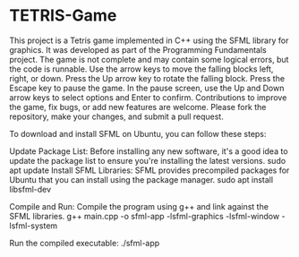 # TETRIS-Game
This project is a Tetris game implemented in C++ using the SFML library for graphics. It was developed as part of the Programming Fundamentals project.
The game is not complete and may contain some logical errors, but the code is runnable.
Use the arrow keys to move the falling blocks left, right, or down.
Press the Up arrow key to rotate the falling block.
Press the Escape key to pause the game.
In the pause screen, use the Up and Down arrow keys to select options and Enter to confirm.
Contributions to improve the game, fix bugs, or add new features are welcome. Please fork the repository, make your changes, and submit a pull request.

To download and install SFML on Ubuntu, you can follow these steps:

Update Package List: Before installing any new software, it's a good idea to update the package list to ensure you're installing the latest versions.
sudo apt update
Install SFML Libraries: SFML provides precompiled packages for Ubuntu that you can install using the package manager.
sudo apt install libsfml-dev

Compile and Run: Compile the program using g++ and link against the SFML libraries.
g++ main.cpp -o sfml-app -lsfml-graphics -lsfml-window -lsfml-system

Run the compiled executable:
./sfml-app
